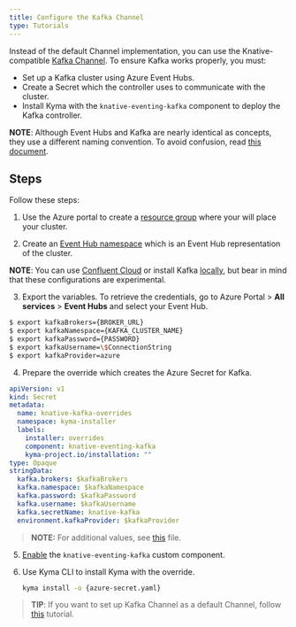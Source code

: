 ```yaml
---
title: Configure the Kafka Channel
type: Tutorials
---
```


Instead of the default Channel implementation, you can use the Knative-compatible [Kafka Channel](https://github.com/kyma-incubator/knative-kafka). To ensure Kafka works properly, you must:

* Set up a Kafka cluster using Azure Event Hubs.
* Create a Secret which the controller uses to communicate with the cluster.
* Install Kyma with the `knative-eventing-kafka` component to deploy the Kafka controller.

**NOTE**: Although Event Hubs and Kafka are nearly identical as concepts, they use a different naming convention. To avoid confusion, read [this document](https://docs.microsoft.com/en-us/azure/event-hubs/event-hubs-for-kafka-ecosystem-overview#kafka-and-event-hub-conceptual-mapping).

## Steps

Follow these steps:

1. Use the Azure portal to create a [resource group](https://docs.microsoft.com/en-us/azure/event-hubs/event-hubs-create#create-a-resource-group) where your will place your cluster.

2. Create an [Event Hub namespace](https://docs.microsoft.com/en-us/azure/event-hubs/event-hubs-create#create-an-event-hubs-namespace) which is an Event Hub representation of the cluster.

  **NOTE**: You can use [Confluent Cloud](https://www.confluent.io/confluent-cloud) or install Kafka [locally](https://kafka.apache.org/quickstart), but bear in mind that these configurations are experimental.

3. Export the variables. To retrieve the credentials, go to Azure Portal > **All services** > **Event Hubs** and select your Event Hub. 

  ```bash
  $ export kafkaBrokers={BROKER_URL}
  $ export kafkaNamespace={KAFKA_CLUSTER_NAME}
  $ export kafkaPassword={PASSWORD}
  $ export kafkaUsername=\$ConnectionString
  $ export kafkaProvider=azure
  ```
4. Prepare the override which creates the Azure Secret for Kafka.  

  ```yaml
  apiVersion: v1
  kind: Secret
  metadata:
    name: knative-kafka-overrides
    namespace: kyma-installer
    labels:
      installer: overrides
      component: knative-eventing-kafka
      kyma-project.io/installation: ""
  type: Opaque    
  stringData:
    kafka.brokers: $kafkaBrokers
    kafka.namespace: $kafkaNamespace
    kafka.password: $kafkaPassword
    kafka.username: $kafkaUsername
    kafka.secretName: knative-kafka
    environment.kafkaProvider: $kafkaProvider
  ```

  >**NOTE:** For additional values, see [this](https://github.com/kyma-incubator/knative-kafka/blob/master/resources/knative-kafka/values.yaml) file.

5. [Enable](/root/kyma/#configuration-custom-component-installation) the `knative-eventing-kafka` custom component.

6. Use Kyma CLI to install Kyma with the override. 
    ```bash
    kyma install -o {azure-secret.yaml}
    ```
  >**TIP**: If you want to set up Kafka Channel as a default Channel, follow [this](#tutorials-set-up-a-default-channel) tutorial.